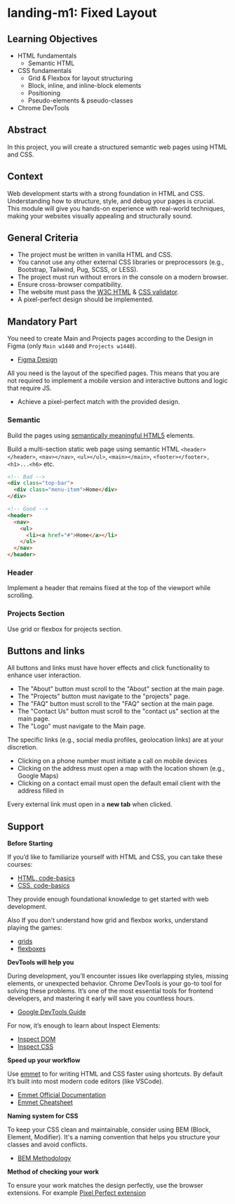 # landing-m1: Fixed Layout

## Learning Objectives

- HTML fundamentals
  - Semantic HTML
- CSS fundamentals
  - Grid & Flexbox for layout structuring
  - Block, inline, and inline-block elements
  - Positioning
  - Pseudo-elements & pseudo-classes
- Chrome DevTools

## Abstract

In this project, you will create a structured semantic web pages using HTML and CSS.

## Context

Web development starts with a strong foundation in HTML and CSS. Understanding how to structure, style, and debug your pages is crucial. This module will give you hands-on experience with real-world techniques, making your websites visually appealing and structurally sound.

## General Criteria

- The project must be written in vanilla HTML and CSS.
- You cannot use any other external CSS libraries or preprocessors (e.g., Bootstrap, Tailwind, Pug, SCSS, or LESS).
- The project must run without errors in the console on a modern browser.
- Ensure cross-browser compatibility.
- The website must pass the [W3C HTML](https://validator.w3.org/) & [CSS validator](http://jigsaw.w3.org/css-validator/).
- A pixel-perfect design should be implemented.

## Mandatory Part

You need to create Main and Projects pages according to the Design in Figma (only `Main w1440` and `Projects w1440`).

- [Figma Design](https://www.figma.com/design/LjSY8wCfM7vOkzNEhngnOL/Alem-Project-Landing?node-id=0-1&t=gFKbRhxgw4VgQBlM-1)

All you need is the layout of the specified pages. This means that you are not required to implement a mobile version and interactive buttons and logic that require JS.

- Achieve a pixel-perfect match with the provided design.

### Semantic

Build the pages using [semantically meaningful HTML5](https://www.w3schools.com/html/html5_semantic_elements.asp) elements.

Build a multi-section static web page using semantic HTML `<header></header>`, `<nav></nav>`, `<ul></ul>`, `<main></main>`, `<footer></footer>, <h1>...<h6>` etc.

```html
<!-- Bad -->
<div class="top-bar">
  <div class="menu-item">Home</div>
</div>

<!-- Good -->
<header>
  <nav>
    <ul>
      <li><a href="#">Home</a></li>
    </ul>
  </nav>
</header>
```

### Header

Implement a header that remains fixed at the top of the viewport while scrolling.

### Projects Section

Use grid or flexbox for projects section.

## Buttons and links

All buttons and links must have hover effects and click functionality to enhance user interaction.

- The "About" button must scroll to the "About" section at the main page.
- The "Projects" button must navigate to the "projects" page.
- The "FAQ" button must scroll to the "FAQ" section at the main page.
- The "Contact Us" button must scroll to the "contact us" section at the main page.
- The "Logo" must navigate to the Main page.

The specific links (e.g., social media profiles, geolocation links) are at your discretion.

- Clicking on a phone number must initiate a call on mobile devices
- Clicking on the address must open a map with the location shown (e.g., Google Maps)
- Clicking on a contact email must open the default email client with the address filled in

Every external link must open in a **new tab** when clicked.

## Support

**Before Starting**

If you’d like to familiarize yourself with HTML and CSS, you can take these courses:

- [HTML, code-basics](https://code-basics.com/languages/html)
- [CSS, code-basics](https://code-basics.com/languages/css)

They provide enough foundational knowledge to get started with web development.

Also If you don't understand how grid and flexbox works, understand playing the games:

- [grids](https://cssgridgarden.com)
- [flexboxes](https://flexboxfroggy.com)

**DevTools will help you**

During development, you’ll encounter issues like overlapping styles, missing elements, or unexpected behavior. Chrome DevTools is your go-to tool for solving these problems. It’s one of the most essential tools for frontend developers, and mastering it early will save you countless hours.

- [Google DevTools Guide](https://developer.chrome.com/docs/devtools)

For now, it’s enough to learn about Inspect Elements:

- [Inspect DOM](https://developer.chrome.com/docs/devtools/dom)
- [Inspect CSS](https://developer.chrome.com/docs/devtools/css)

**Speed up your workflow**

Use [emmet](https://emmet.io) to for writing HTML and CSS faster using shortcuts. By default It’s built into most modern code editors (like VSCode).

- [Emmet Official Documentation](https://emmet.io)
- [Emmet Cheatsheet](https://docs.emmet.io/cheat-sheet/)

**Naming system for CSS**

To keep your CSS clean and maintainable, consider using BEM (Block, Element, Modifier). It's a naming convention that helps you structure your classes and avoid conflicts.

- [BEM Methodology](https://bem.info/methodology/)

**Method of checking your work**

To ensure your work matches the design perfectly, use the browser extensions. For example [Pixel Perfect extension](https://chromewebstore.google.com/search/Pixel%20perfect)
